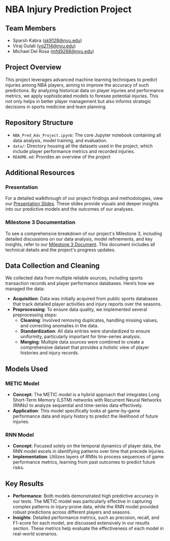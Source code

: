 # NBA Injury Prediction Project

## Team Members
- Sparsh Kabra (sk9128@nyu.edu)
- Viraj Gulati (vg2114@nyu.edu)
- Michael Del Rosa (mfd9268@nyu.edu)

## Project Overview
This project leverages advanced machine learning techniques to predict injuries among NBA players, aiming to improve the accuracy of such predictions. By analyzing historical data on player injuries and performance metrics, we apply sophisticated models to foresee potential injuries. This not only helps in better player management but also informs strategic decisions in sports medicine and team planning.

## Repository Structure
- `NBA_Pred_Adv_Project.ipynb`: The core Jupyter notebook containing all data analysis, model training, and evaluation.
- `data/`: Directory housing all the datasets used in the project, which include player performance metrics and recorded injuries.
- `README.md`: Provides an overview of the project

## Additional Resources

### Presentation
For a detailed walkthrough of our project findings and methodologies, view our [Presentation Slides](https://docs.google.com/presentation/d/1HklDYnA65y5d8_ysRnkMOqRaZeJLNbQR2kbdxoL-BxM/edit?usp=sharing). These slides provide visuals and deeper insights into our predictive models and the outcomes of our analyses.

### Milestone 3 Documentation
To see a comprehensive breakdown of our project's Milestone 3, including detailed discussions on our data analysis, model refinements, and key insights, refer to our [Milestone 3 Document](https://drive.google.com/file/d/1k0akDl_AL3KWO0Y5yI_xe8nEFfnCCiqt/view?usp=sharing). This document includes all technical details and the project's progress updates.


## Data Collection and Cleaning
We collected data from multiple reliable sources, including sports transaction records and player performance databases. Here’s how we managed the data:
- **Acquisition**: Data was initially acquired from public sports databases that track detailed player activities and injury reports over the seasons.
- **Preprocessing**: To ensure data quality, we implemented several preprocessing steps:
  - **Cleaning**: Involved removing duplicates, handling missing values, and correcting anomalies in the data.
  - **Standardization**: All data entries were standardized to ensure uniformity, particularly important for time-series analysis.
  - **Merging**: Multiple data sources were combined to create a comprehensive dataset that provides a holistic view of player histories and injury records.

## Models Used
### METIC Model
- **Concept**: The METIC model is a hybrid approach that integrates Long Short-Term Memory (LSTM) networks with Recurrent Neural Networks (RNNs) to analyze sequential and time-series data effectively.
- **Application**: This model specifically looks at game-by-game performance data and injury history to predict the likelihood of future injuries.

### RNN Model
- **Concept**: Focused solely on the temporal dynamics of player data, the RNN model excels in identifying patterns over time that precede injuries.
- **Implementation**: Utilizes layers of RNNs to process sequences of game performance metrics, learning from past outcomes to predict future risks.

## Key Results
- **Performance**: Both models demonstrated high predictive accuracy in our tests. The METIC model was particularly effective in capturing complex patterns in injury-prone data, while the RNN model provided robust predictions across different players and seasons.
- **Insights**: Detailed performance metrics, such as precision, recall, and F1-score for each model, are discussed extensively in our results section. These metrics help evaluate the effectiveness of each model in real-world scenarios.
